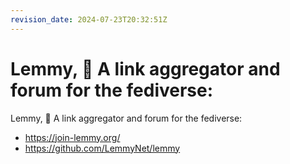 ```yaml
---
revision_date: 2024-07-23T20:32:51Z
---
```

# Lemmy, 🐀 A link aggregator and forum for the fediverse:
Lemmy, 🐀 A link aggregator and forum for the fediverse:
* https://join-lemmy.org/
* https://github.com/LemmyNet/lemmy